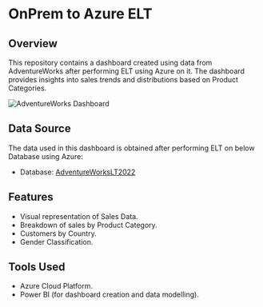 # OnPrem to Azure ELT

## Overview

This repository contains a dashboard created using data from AdventureWorks after performing ELT using Azure on it. The dashboard provides insights into sales trends and distributions based on Product Categories.

![AdventureWorks Dashboard](https://github.com/msaipraneeth2001/On-Prem-to-Azure-ETL/blob/main/Azure_AdventueWorks.png)

## Data Source

The data used in this dashboard is obtained after performing ELT on below Database using Azure:
- Database: [AdventureWorksLT2022](https://learn.microsoft.com/en-us/sql/samples/adventureworks-install-configure?view=sql-server-ver16&tabs=ssms)

## Features

- Visual representation of Sales Data.
- Breakdown of sales by Product Category.
- Customers by Country.
- Gender Classification.

## Tools Used

- Azure Cloud Platform.
- Power BI (for dashboard creation and data modelling).

